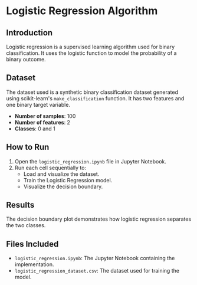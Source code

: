 # Logistic Regression Algorithm

## Introduction
Logistic regression is a supervised learning algorithm used for binary classification. It uses the logistic function to model the probability of a binary outcome.

## Dataset
The dataset used is a synthetic binary classification dataset generated using scikit-learn's `make_classification` function. It has two features and one binary target variable.

- **Number of samples**: 100
- **Number of features**: 2
- **Classes**: 0 and 1

## How to Run
1. Open the `logistic_regression.ipynb` file in Jupyter Notebook.
2. Run each cell sequentially to:
   - Load and visualize the dataset.
   - Train the Logistic Regression model.
   - Visualize the decision boundary.

## Results
The decision boundary plot demonstrates how logistic regression separates the two classes.

## Files Included
- `logistic_regression.ipynb`: The Jupyter Notebook containing the implementation.
- `logistic_regression_dataset.csv`: The dataset used for training the model.
